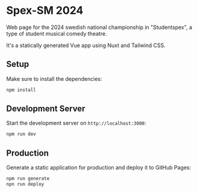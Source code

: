 # Spex-SM 2024

Web page for the 2024 swedish national championship in "Studentspex", a type of student musical comedy theatre. 

It's a statically generated Vue app using Nuxt and Tailwind CSS.

## Setup

Make sure to install the dependencies:

```bash
npm install
```

## Development Server

Start the development server on `http://localhost:3000`:

```bash
npm run dev
```

## Production

Generate a static application for production and deploy it to GitHub Pages:

```bash
npm run generate
npn run deploy
```
